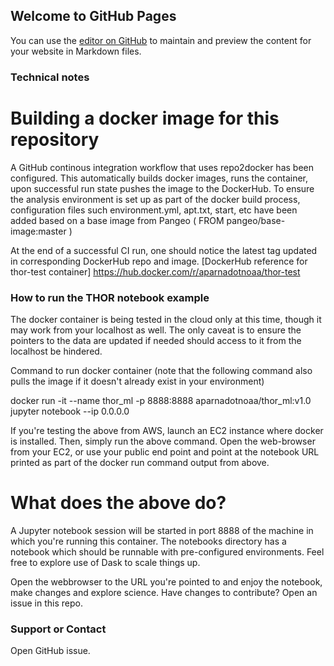 ## Welcome to GitHub Pages

You can use the [editor on GitHub](https://github.com/aradhakrishnanGFDL/thor-test/edit/gh-pages/index.md) to maintain and preview the content for your website in Markdown files.


### Technical notes ###

# Building a docker image for this repository 

A GitHub continous integration workflow that uses repo2docker has been configured. This automatically builds docker images, runs the container, upon successful run state pushes the image to the DockerHub. To ensure the analysis environment is set up as part of the docker build process, configuration files such environment.yml, apt.txt, start, etc have been added based on a base image from Pangeo ( FROM pangeo/base-image:master )

At the end of a successful CI run, one should notice the latest tag updated in corresponding DockerHub repo and image.
[DockerHub reference for thor-test container] https://hub.docker.com/r/aparnadotnoaa/thor-test

### How to run the THOR notebook example ###

The docker container is being tested in the cloud only at this time, though it may work from your localhost as well. The only caveat is to ensure the pointers to the data are updated if needed should access to it from the localhost be hindered. 

Command to run docker container (note that the following command also pulls the image if it doesn't already exist in your environment)

docker run -it --name thor_ml -p 8888:8888 aparnadotnoaa/thor_ml:v1.0 jupyter notebook --ip 0.0.0.0

If you're testing the above from AWS, launch an EC2 instance where docker is installed. Then, simply run the above command. 
Open the web-browser from your EC2, or use your public end point and point at the notebook URL printed as part of the docker run command output from above. 

# What does the above do?  

A Jupyter notebook session will be started in port 8888 of the machine in which you're running this container. 
The notebooks directory has a notebook which should be runnable with pre-configured environments. Feel free to explore use of Dask to scale things up. 

Open the webbrowser to the URL you're pointed to and enjoy the notebook, make changes and explore science. 
Have changes to contribute? Open an issue in this repo.

### Support or Contact

Open GitHub issue. 
